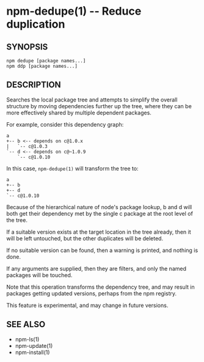 npm-dedupe(1) -- Reduce duplication
===================================

## SYNOPSIS

    npm dedupe [package names...]
    npm ddp [package names...]

## DESCRIPTION

Searches the local package tree and attempts to simplify the overall
structure by moving dependencies further up the tree, where they can
be more effectively shared by multiple dependent packages.

For example, consider this dependency graph:

    a
    +-- b <-- depends on c@1.0.x
    |   `-- c@1.0.3
    `-- d <-- depends on c@~1.0.9
        `-- c@1.0.10

In this case, `npm-dedupe(1)` will transform the tree to:

    a
    +-- b
    +-- d
    `-- c@1.0.10

Because of the hierarchical nature of node's package lookup, b and d
will both get their dependency met by the single c package at the root
level of the tree.

If a suitable version exists at the target location in the tree
already, then it will be left untouched, but the other duplicates will
be deleted.

If no suitable version can be found, then a warning is printed, and
nothing is done.

If any arguments are supplied, then they are filters, and only the
named packages will be touched.

Note that this operation transforms the dependency tree, and may
result in packages getting updated versions, perhaps from the npm
registry.

This feature is experimental, and may change in future versions.

## SEE ALSO

* npm-ls(1)
* npm-update(1)
* npm-install(1)
